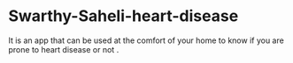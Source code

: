 # Swarthy-Saheli-heart-disease
It is an app that can be used at the comfort of your home to know if you are prone to heart disease or not .
